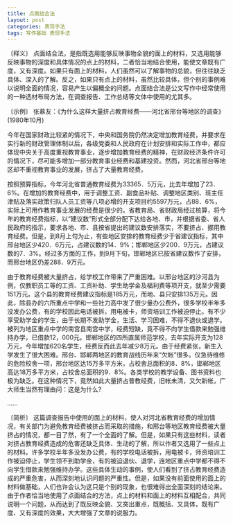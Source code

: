 ```yaml
---
title: 点面结合法
layout: post
categories: 表现手法
tags: 写作基础 表现手法
---
```


〔释义〕 点面结合法，是指既选用能够反映事物全貌的面上的材料，又选用能够反映事物的深度和具体情况的点上的材料，二者恰当地结合使用，能使文章既有广度，又有深度。如果只有面上的材料，人们虽然可以了解事物的总貌，但往往缺乏具体、深入的了解。反之，如果只有点上的材料，虽然比较具体，但个别的事例难以说明全面的情况，容易产生以偏概全的问题。点面结合法是公文写作中经常使用的一种选材布局方法，在调查报告、工作总结等文体中使用的尤其多。

〔示例〕 张慕友：《为什么这样大量挤占教育经费——河北省邢台等地区的调查》(1980年10月)

今年在国家财政比较紧的情况下，中央和国务院仍然决定增加教育经费，并要求在实行新的财政管理体制以后，各级党委和人民政府在计划安排和实际工作中，都应体现中央关于高度重视教育事业，逐步增加教育经费的精神，在财政经济条件许可的情况下，尽可能多增加一部分教育事业经费和基建投资。然而，河北省邢台等地区却不重视教育事业的发展，挤占了大量教育经费。

按照预算指标，今年河北省普通教育经费为33365．5万元，比去年增加了23．6%。在增加的教育经费中，用于调整工资、副食品补贴、调整地区类别、班主任津贴及落实政策归队人员工资等八项必增的开支项目约5597万元，占88．6%，实际上可用作教育事业发展的经费是很少的。省教育局、省财政局经过核算，将今年的教育经费指标，以“建议数”形式全部分配下达给各地、市，并根据省委、省人民政府的指示，要求各地、市、县按省提出的建议数安排落实，不要挤占、挪用教育经费。但是，到8月上句为止，有些地区安排的教育经费少于省建议指标，其中邢台地区少420．6万元，占建议数的14．9%；邯郸地区少200．9万元，占建议数的7．3%。经过多方面的工作，到9月下旬，邯郸地区已按省建议数作了安排，而邢台地区仍差288．9万元。

由于教育经费被大量挤占，给学校工作带来了严重困难。以邢台地区的沙河县为例，仅教职员工等的工资、工资补助、学生助学金及福利费等项开支，就至少需要151万元。这个县的教育经费建议指标是185万元，而地、县只安排135万元。因此，除县办的六所重点中学和一些社力高中发了很少量办公费外，很多学校半年多没发办公费，有的学校因此电话被拆，用电被卡，师资培训工作被迫停止。有不少享受助学金的学生，由于长期不发助学金，生活、学习困难，不得不退伙或退学。被列为地区重点中学的南宫县南宫中学，经费短缺，竟不得不向学生借款来勉强维持办学，已借款12，000元。邯郸地区的四所直属师范学校，去年实际开支为128万元，今年增加620名学生，经费反而此去年减少8万元。由于经费紧张，新生入学发生了很大困难。邢台、邯郸两地区的教育战线历年来“欠帐”很多。仅急待维修的危险校舍一项，邢台地区达15万多平方米，占校舍总面积的8．8%，邯郸地区高达18万多平方米，占校舍总面积的9．8%。各类学校的教学设备、图书资料也极为缺乏。在这种情况下，竟然如此大量挤占普教经费，旧帐未清，又欠新帐，广大师生当然有理由问：这是为什么?

……

〔简析〕 这篇调查报告中使用的面上的材料，使人对河北省教育经费的增加情况，有关部门为避免教育经费被挤占而采取的措施，和邢台等地区教育经费被大量挤占的情况，都一目了然，有了一个全面的了解。但是，如果只有这些材料，读者对挤占教育经费造成的危害还缺乏具体、生动的了解，所以作者又选用了一些点上的材料。许多学校半年多没发办公费，有的学校电话被拆，用电被卡，师资培训工作被迫停止，学生领不到助学金，有的被迫退伙、退学，连地区重点中学都不得不向学生借款来勉强维持办学。这些具体生动的事例，使人们看到了挤占教育经费造成的严重危害，从而深刻地认识问题的严重性。但是，如果没有前面使用的面上的材料做基础，人们也许会认为这只是个别的现象，也很难得出全面深刻的结论来。由于作者恰当地使用了点面结合的方法，点上的材料和面上的材料互相配合，共同说明一个问题，从而达到了既反映全貌、又突出重点，既概括、又具体，既有广度、又有深度的效果，大大增强了文章的说服力。 